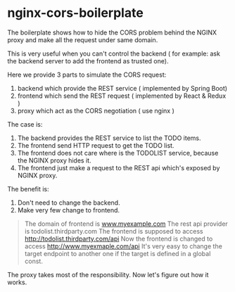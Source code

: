# nginx-cors-boilerplate


The boilerplate shows how to hide the CORS problem behind the NGINX proxy and make all the request under same domain.

This is very useful when you can't control the backend ( for example: ask the backend server to add the frontend as trusted one).

Here we provide 3 parts to simulate the CORS request:

1. backend which provide the REST service ( implemented by Spring Boot)
2. frontend which send the REST request ( implemented by React & Redux )
3. proxy which act as the CORS negotiation ( use nginx )

The case is:

1. The backend provides the REST service to list the TODO items.
2. The frontend send HTTP request to get the TODO list.
3. The frontend does not care where is the TODOLIST service, because the NGINX proxy hides it.
4. The frontend just make a request to the REST api which's exposed by NGINX proxy.

The benefit is:

1. Don't need to change the backend.
2. Make very few change to frontend.

> The domain of frontend is www.myexample.com
> The rest api provider is todolist.thirdparty.com
> The frontend is supposed to access http://todolist.thirdparty.com/api
> Now the frontend is changed to access http://www.myexmaple.com/api
> It's very easy to change the target endpoint to another one if the target is defined in a global const.

The proxy takes most of the responsibility. Now let's figure out how it works.